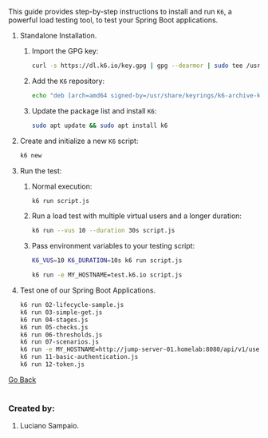 This guide provides step-by-step instructions to install and run `K6`, a powerful load testing tool, to test your Spring Boot applications.

1. Standalone Installation.

    1. Import the GPG key:
        ```bash
        curl -s https://dl.k6.io/key.gpg | gpg --dearmor | sudo tee /usr/share/keyrings/k6-archive-keyring.gpg
        ```

    1. Add the `K6` repository:
        ```bash
        echo "deb [arch=amd64 signed-by=/usr/share/keyrings/k6-archive-keyring.gpg] https://dl.k6.io/deb stable main" | sudo tee /etc/apt/sources.list.d/k6.list
        ```

    1. Update the package list and install `K6`:
        ```bash
        sudo apt update && sudo apt install k6
        ```

1. Create and initialize a new `K6` script:
    ```bash
    k6 new
    ```

1. Run the test:

    1. Normal execution:
        ```bash
        k6 run script.js
        ```

    1. Run a load test with multiple virtual users and a longer duration:
        ```bash
        k6 run --vus 10 --duration 30s script.js
        ```

    1. Pass environment variables to your testing script:
        ```bash
        K6_VUS=10 K6_DURATION=10s k6 run script.js

        k6 run -e MY_HOSTNAME=test.k6.io script.js
        ```

1. Test one of our Spring Boot Applications.

    ```bash
    k6 run 02-lifecycle-sample.js
    k6 run 03-simple-get.js
    k6 run 04-stages.js
    k6 run 05-checks.js
    k6 run 06-thresholds.js
    k6 run 07-scenarios.js
    k6 run -e MY_HOSTNAME=http://jump-server-01.homelab:8080/api/v1/users 08-environment-variables.js
    k6 run 11-basic-authentication.js
    k6 run 12-token.js
    ```

[Go Back](../../../README.md)

#
### Created by:

1. Luciano Sampaio.

